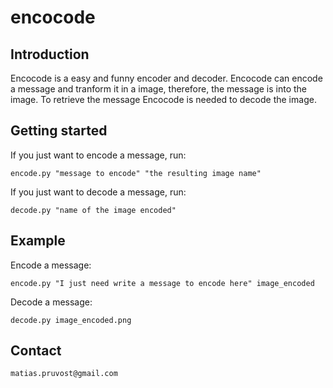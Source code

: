 encocode
========

Introduction
------------

Encocode is a easy and funny encoder and decoder. Encocode can encode a message and 
tranform it in a image, therefore, the message is into the image. To retrieve the 
message Encocode is needed to decode the image. 

Getting started
---------------

If you just want to encode a message, run:

	encode.py "message to encode" "the resulting image name"

If you just want to decode a message, run:

	decode.py "name of the image encoded"

Example
-------

Encode a message:

	encode.py "I just need write a message to encode here" image_encoded

Decode a message:

	decode.py image_encoded.png

Contact
-------

	matias.pruvost@gmail.com